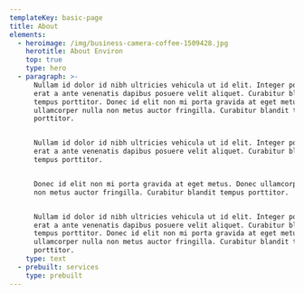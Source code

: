 ```yaml
---
templateKey: basic-page
title: About
elements:
  - heroimage: /img/business-camera-coffee-1509428.jpg
    herotitle: About Environ
    top: true
    type: hero
  - paragraph: >-
      Nullam id dolor id nibh ultricies vehicula ut id elit. Integer posuere
      erat a ante venenatis dapibus posuere velit aliquet. Curabitur blandit
      tempus porttitor. Donec id elit non mi porta gravida at eget metus. Donec
      ullamcorper nulla non metus auctor fringilla. Curabitur blandit tempus
      porttitor.


      Nullam id dolor id nibh ultricies vehicula ut id elit. Integer posuere
      erat a ante venenatis dapibus posuere velit aliquet. Curabitur blandit
      tempus porttitor. 


      Donec id elit non mi porta gravida at eget metus. Donec ullamcorper nulla
      non metus auctor fringilla. Curabitur blandit tempus porttitor.


      Nullam id dolor id nibh ultricies vehicula ut id elit. Integer posuere
      erat a ante venenatis dapibus posuere velit aliquet. Curabitur blandit
      tempus porttitor. Donec id elit non mi porta gravida at eget metus. Donec
      ullamcorper nulla non metus auctor fringilla. Curabitur blandit tempus
      porttitor.
    type: text
  - prebuilt: services
    type: prebuilt
---
```


